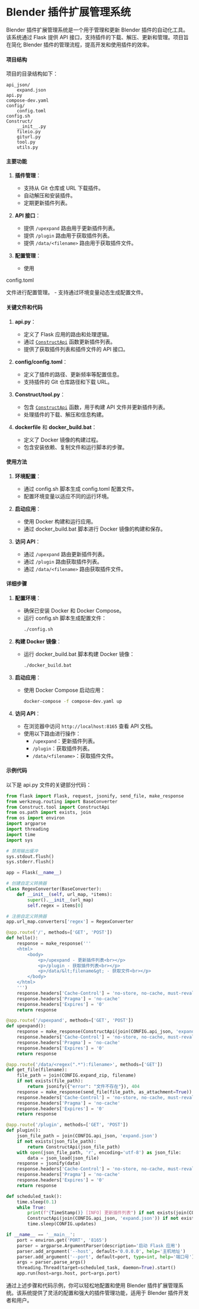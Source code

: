 # Blender 插件扩展管理系统

Blender 插件扩展管理系统是一个用于管理和更新 Blender 插件的自动化工具。该系统通过 Flask 提供 API 接口，支持插件的下载、解压、更新和管理。项目旨在简化 Blender 插件的管理流程，提高开发和使用插件的效率。

#### 项目结构
项目的目录结构如下：

```
api_json/
	expand.json
api.py
compose-dev.yaml
config/
	config.toml
config.sh
Construct/
	__init__.py
	fileio.py
	giturl.py
	tool.py
	utils.py
```

#### 主要功能
1. **插件管理**：
    - 支持从 Git 仓库或 URL 下载插件。
    - 自动解压和安装插件。
    - 定期更新插件列表。

2. **API 接口**：
    - 提供 `/upexpand` 路由用于更新插件列表。
    - 提供 `/plugin` 路由用于获取插件列表。
    - 提供 `/data/<filename>` 路由用于获取插件文件。

3. **配置管理**：
    - 使用 

config.toml

 文件进行配置管理。
    - 支持通过环境变量动态生成配置文件。

#### 关键文件和代码
1. **api.py**：
    - 定义了 Flask 应用的路由和处理逻辑。
    - 通过 [`ConstructApi`](command:_github.copilot.openSymbolFromReferences?%5B%22%22%2C%5B%7B%22uri%22%3A%7B%22scheme%22%3A%22file%22%2C%22authority%22%3A%22%22%2C%22path%22%3A%22%2Fc%3A%2FUsers%2FHurca%2FOneDrive%2FGitCode%2Fblender_expand_docker%2Fapi.py%22%2C%22query%22%3A%22%22%2C%22fragment%22%3A%22%22%7D%2C%22pos%22%3A%7B%22line%22%3A92%2C%22character%22%3A8%7D%7D%5D%2C%2264aa3dc4-5ad8-4d52-8ede-591f38e5bfbd%22%5D "Go to definition") 函数更新插件列表。
    - 提供了获取插件列表和插件文件的 API 接口。

2. **config/config.toml**：
    - 定义了插件的路径、更新频率等配置信息。
    - 支持插件的 Git 仓库路径和下载 URL。

3. **Construct/tool.py**：
    - 包含 [`ConstructApi`](command:_github.copilot.openSymbolFromReferences?%5B%22%22%2C%5B%7B%22uri%22%3A%7B%22scheme%22%3A%22file%22%2C%22authority%22%3A%22%22%2C%22path%22%3A%22%2Fc%3A%2FUsers%2FHurca%2FOneDrive%2FGitCode%2Fblender_expand_docker%2Fapi.py%22%2C%22query%22%3A%22%22%2C%22fragment%22%3A%22%22%7D%2C%22pos%22%3A%7B%22line%22%3A92%2C%22character%22%3A8%7D%7D%5D%2C%2264aa3dc4-5ad8-4d52-8ede-591f38e5bfbd%22%5D "Go to definition") 函数，用于构建 API 文件并更新插件列表。
    - 处理插件的下载、解压和信息构建。

4. **dockerfile** 和 **docker_build.bat**：
    - 定义了 Docker 镜像的构建过程。
    - 包含安装依赖、复制文件和运行脚本的步骤。

#### 使用方法
1. **环境配置**：
    - 通过 config.sh 脚本生成 config.toml 配置文件。
    - 配置环境变量以适应不同的运行环境。

2. **启动应用**：
    - 使用 Docker 构建和运行应用。
    - 通过 docker_build.bat 脚本进行 Docker 镜像的构建和保存。

3. **访问 API**：
    - 通过 `/upexpand` 路由更新插件列表。
    - 通过 `/plugin` 路由获取插件列表。
    - 通过 `/data/<filename>` 路由获取插件文件。

#### 详细步骤
1. **配置环境**：
    - 确保已安装 Docker 和 Docker Compose。
    - 运行 config.sh 脚本生成配置文件：
      ```sh
      ./config.sh
      ```

2. **构建 Docker 镜像**：
    - 运行 docker_build.bat 脚本构建 Docker 镜像：
      ```sh
      ./docker_build.bat
      ```

3. **启动应用**：
    - 使用 Docker Compose 启动应用：
      ```sh
      docker-compose -f compose-dev.yaml up
      ```

4. **访问 API**：
    - 在浏览器中访问 `http://localhost:8165` 查看 API 文档。
    - 使用以下路由进行操作：
      - `/upexpand`：更新插件列表。
      - `/plugin`：获取插件列表。
      - `/data/<filename>`：获取插件文件。

#### 示例代码
以下是 api.py 文件的关键部分代码：

```python
from flask import Flask, request, jsonify, send_file, make_response
from werkzeug.routing import BaseConverter
from Construct.tool import ConstructApi
from os.path import exists, join
from os import environ
import argparse
import threading
import time
import sys

# 禁用输出缓冲
sys.stdout.flush()
sys.stderr.flush()

app = Flask(__name__)

# 创建自定义转换器
class RegexConverter(BaseConverter):
    def __init__(self, url_map, *items):
        super().__init__(url_map)
        self.regex = items[0]

# 注册自定义转换器
app.url_map.converters['regex'] = RegexConverter

@app.route('/', methods=['GET', 'POST'])
def hello():
    response = make_response('''
    <html>
        <body>
            <p>/upexpand - 更新插件列表<br></p>
            <p>/plugin - 获取插件列表<br></p>
            <p>/data/&lt;filename&gt; - 获取文件<br></p>
        </body>
    </html>
    ''')
    response.headers['Cache-Control'] = 'no-store, no-cache, must-revalidate, max-age=0'
    response.headers['Pragma'] = 'no-cache'
    response.headers['Expires'] = '0'
    return response

@app.route('/upexpand', methods=['GET', 'POST'])
def upexpand():
    response = make_response(ConstructApi(join(CONFIG.api_json, 'expand.json')))
    response.headers['Cache-Control'] = 'no-store, no-cache, must-revalidate, max-age=0'
    response.headers['Pragma'] = 'no-cache'
    response.headers['Expires'] = '0'
    return response

@app.route('/data/<regex(".*"):filename>', methods=['GET'])
def get_file(filename):
    file_path = join(CONFIG.expand_zip, filename)
    if not exists(file_path):
        return jsonify({"error": "文件不存在"}), 404
    response = make_response(send_file(file_path, as_attachment=True))
    response.headers['Cache-Control'] = 'no-store, no-cache, must-revalidate, max-age=0'
    response.headers['Pragma'] = 'no-cache'
    response.headers['Expires'] = '0'
    return response

@app.route('/plugin', methods=['GET', 'POST'])
def plugin():
    json_file_path = join(CONFIG.api_json, 'expand.json')
    if not exists(json_file_path):
        return ConstructApi(json_file_path)
    with open(json_file_path, 'r', encoding='utf-8') as json_file:
        data = json_load(json_file)
    response = jsonify(data)
    response.headers['Cache-Control'] = 'no-store, no-cache, must-revalidate, max-age=0'
    response.headers['Pragma'] = 'no-cache'
    response.headers['Expires'] = '0'
    return response

def scheduled_task():
    time.sleep(0.1)
    while True:
        print(f"{TimeStamp()} [INFO] 更新插件列表") if not exists(join(CONFIG.api_json, 'expand.json')) else None
        ConstructApi(join(CONFIG.api_json, 'expand.json')) if not exists(join(CONFIG.api_json, 'expand.json')) else None
        time.sleep(CONFIG.updates)

if __name__ == '__main__':
    port = environ.get('PORT', '8165')
    parser = argparse.ArgumentParser(description='启动 Flask 应用')
    parser.add_argument('--host', default='0.0.0.0', help='主机地址')
    parser.add_argument('--port', default=port, type=int, help='端口号')
    args = parser.parse_args()
    threading.Thread(target=scheduled_task, daemon=True).start()
    app.run(host=args.host, port=args.port)
```

通过上述步骤和代码示例，你可以轻松地配置和使用 Blender 插件扩展管理系统。该系统提供了灵活的配置和强大的插件管理功能，适用于 Blender 插件开发者和用户。